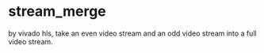 # stream_merge
by vivado hls, take an even video stream and an odd video stream into a full video stream.
